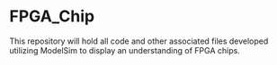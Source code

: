 # FPGA_Chip
This repository will hold all code and other associated files developed utilizing ModelSim to display an understanding of FPGA chips.
